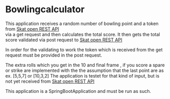 # Bowlingcalculator

This application receives a random number of bowling point 
and a token from [Skat open REST API](http://13.74.31.101/api/points)  
via a get request and then calculates the total score. 
It then gets the total score validated via post request to [Skat open REST API](http://13.74.31.101/api/points)  

In order for the validating to work the token which is received from the get request must be 
provided in the post request.

The extra rolls which you get in the 10 and final frame , if you score a spare or strike
are implemented with the the assumption that the last point are as ex. [5,5,7] or [10,3,2]
The application is testet for that kind of input, but is not yet 
received from [Skat open REST API](http://13.74.31.101/api/points)

This application is a SpringBootApplication and must be run as such.